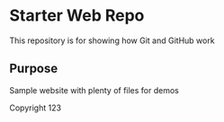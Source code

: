 # Starter Web Repo

This repository is for showing how Git and GitHub work


## Purpose

Sample website with plenty of files for demos

Copyright 123